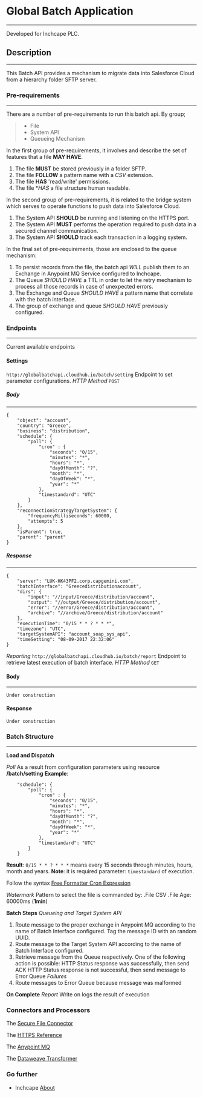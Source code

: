 # Global Batch Application 
---
Developed for Inchcape PLC.


## Description
---
This Batch API provides a mechanism to migrate data into Salesforce Cloud from a hierarchy folder SFTP server. 


### Pre-requirements
---

There are a number of pre-requirements to run this batch api. 
By group;
> * File
> * System API
> * Queueing Mechanism


In the first group of pre-requirements, it involves and describe the set of features that a file **MAY HAVE**.
1. The file **MUST** be stored previously in a folder SFTP.
2. The file **FOLLOW** a pattern name with a *CSV* extension.
3. The file **HAS** 'read/write' permissions.
4. The file **HAS* a file structure human readable.

In the second group of pre-requirements, it is related to the bridge system which serves to operate functions to push data into Salesforce Cloud. 
1. The System API **SHOULD** be running and listening on the HTTPS port.
2. The System API **MUST** performs the operation required to push data in a secured channel communication.
3. The System API **SHOULD** track each transaction in a logging system.

In the final set of pre-requirements, those are enclosed to the queue mechanism: 
1. To persist records from the file, the batch api *WILL* publish them to an Exchange in Anypoint MQ Service configured to Inchcape.
2. The Queue *SHOULD HAVE* a TTL in order to let the retry mechanism to process all those records in case of unexpected errors. 
3. The Exchange and Queue *SHOULD HAVE* a pattern name that correlate with the batch interface. 
4. The group of exchange and queue *SHOULD HAVE* previously configured.


### Endpoints
---
Current available endpoints

#### Settings
`http://globalbatchapi.cloudhub.io/batch/setting`
Endpoint to set parameter configurations.
*HTTP Method*
`POST`

##### Body
---
```
{
	"object": "account",
	"country": "Greece", 
	"business": "distribution",
	"schedule": {
		"poll": {
			"cron" : {
				"seconds": "0/15",
				"minutes": "*",
				"hours": "*",
				"dayOfMonth": "?",
				"month": "*",
				"dayOfWeek": "*",
				"year": "*"
			},
			"timestandard": "UTC"
		}
	},
	"reconnectionStrategyTargetSystem": {
		"frequencyMilliseconds": 60000,
		"attempts": 5
	},
	"isParent": true,
	"parent": "parent"
}
```
##### Response
---
```
{
    "server": "LUK-HK43PF2.corp.capgemini.com",
    "batchInterface": "Greecedistributionaccount",
    "dirs": {
        "input": "//input/Greece/distribution/account",
        "output": "//output/Greece/distribution/account",
        "error": "//error/Greece/distribution/account",
        "archive": "//archive/Greece/distribution/account"
    },
    "executionTime": "0/15 * * ? * * *",
    "timezone": "UTC",
    "targetSystemAPI": "account_soap_sys_api",
    "timeSetting": "08-09-2017 22:32:06"
}
```

*Reporting*
`http://globalbatchapi.cloudhub.io/batch/report`
Endpoint to retrieve latest execution of batch interface.
*HTTP Method*
`GET`

#### Body
---
```
Under construction
```

#### Response
```
Under construction
```
### Batch Structure
---
**Load and Dispatch**

*Poll*
As a result from configuration parameters using resource **/batch/setting**
**Example**: 
```
	"schedule": {
		"poll": {
			"cron" : {
				"seconds": "0/15",
				"minutes": "*",
				"hours": "*",
				"dayOfMonth": "?",
				"month": "*",
				"dayOfWeek": "*",
				"year": "*"
			},
			"timestandard": "UTC"
		}
	}
```
**Result**:
`0/15 * * ? * * *`
means every 15 seconds through minutes, hours, month and years. **Note**: it is required parameter: `timestandard` of execution.

Follow the syntax [Free Formatter Cron Expression](https://www.freeformatter.com/cron-expression-generator-quartz.html) 

*Watermark*
Pattern to select the file is commanded by: 
.File CSV 
.File Age: 60000ms (**1min**)


**Batch Steps**
*Queueing and Target System API*
1. Route message to the proper exchange in Anypoint MQ according to the name of Batch Interface configured.
Tag the message ID with an random UUID. 
2. Route message to the Target System API according to the name of Batch Interface configured.
3. Retrieve message from the Queue respectively. One of the following action is possible: 
	HTTP Status response was successfully, then send ACK
	HTTP Status response is not successful, then send message to Error Queue
*Failures*
1. Route messages to Error Queue because message was malformed


**On Complete**
*Report*
Write on logs the result of execution

### Connectors and Processors  

The [Secure File Connector](https://docs.mulesoft.com/mule-user-guide/v/3.8/sftp-connector)

The [HTTPS Reference](https://docs.mulesoft.com/api-manager/https-reference)

The [Anypoint MQ](https://docs.mulesoft.com/anypoint-mq/)

The [Dataweave Transformer](https://docs.mulesoft.com/mule-user-guide/v/3.8/dataweave)


### Go further ###

- Inchcape [About](https://www.inchcape.co.uk/about-us/) 